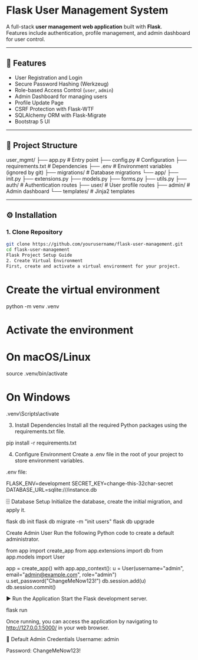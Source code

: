 # Flask User Management System

A full-stack **user management web application** built with **Flask**.  
Features include authentication, profile management, and admin dashboard for user control.

---

## 🚀 Features

- User Registration and Login
- Secure Password Hashing (Werkzeug)
- Role-based Access Control (`user`, `admin`)
- Admin Dashboard for managing users
- Profile Update Page
- CSRF Protection with Flask-WTF
- SQLAlchemy ORM with Flask-Migrate
- Bootstrap 5 UI

---

## 📂 Project Structure

user_mgmt/
├── app.py # Entry point
├── config.py # Configuration
├── requirements.txt # Dependencies
├── .env # Environment variables (ignored by git)
├── migrations/ # Database migrations
└── app/
├── init.py
├── extensions.py
├── models.py
├── forms.py
├── utils.py
├── auth/ # Authentication routes
├── user/ # User profile routes
├── admin/ # Admin dashboard
└── templates/ # Jinja2 templates

---

## ⚙️ Installation

### 1. Clone Repository

```bash
git clone https://github.com/yourusername/flask-user-management.git
cd flask-user-management
Flask Project Setup Guide
2. Create Virtual Environment
First, create and activate a virtual environment for your project.
```

# Create the virtual environment

python -m venv .venv

# Activate the environment

# On macOS/Linux

source .venv/bin/activate

# On Windows

.venv\Scripts\activate

3. Install Dependencies
Install all the required Python packages using the requirements.txt file.

pip install -r requirements.txt

4. Configure Environment
Create a .env file in the root of your project to store environment variables.

.env file:

FLASK_ENV=development
SECRET_KEY=change-this-32char-secret
DATABASE_URL=sqlite:///instance.db

🗄️ Database Setup
Initialize the database, create the initial migration, and apply it.

flask db init
flask db migrate -m "init users"
flask db upgrade

Create Admin User
Run the following Python code to create a default administrator.

from app import create_app
from app.extensions import db
from app.models import User

app = create_app()
with app.app_context():
    u = User(username="admin", email="<admin@example.com>", role="admin")
    u.set_password("ChangeMeNow123!")
    db.session.add(u)
    db.session.commit()

▶️ Run the Application
Start the Flask development server.

flask run

Once running, you can access the application by navigating to <http://127.0.0.1:5000/> in your web browser.

🔑 Default Admin Credentials
Username: admin

Password: ChangeMeNow123!
